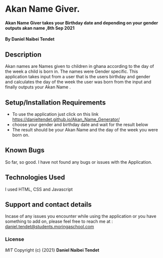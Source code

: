 # Akan Name Giver.
#### Akan Name Giver takes your Birthday date and depending on your gender outputs akan name ,8th Sep 2021
#### By **Daniel Naibei Tendet**
## Description
Akan names are Names given to children in ghana according to the day of the week a child is born in.
The names were Gender specific.
This application takes input from a user that is the users birthday and gender and calculates the day of the week the user was born from the input and finally outputs your Akan Name .

## Setup/Installation Requirements
* To use the application just click on this link https://danieltendet.github.io/Akan_Name_Generator/
* choose your gender and birthday date and wait for the result below
* The result should be your Akan Name and the day of the week you were born on.

## Known Bugs
So far, so good. I have not found any bugs or issues with the Application.
## Technologies Used
I used HTML, CSS and Javascript 
## Support and contact details
Incase of any issues you encounter while using the application or you have something to add on,
please feel free to reach me at : daniel.tendet@students.moringaschool.com 
### License
*MIT*
Copyright (c) {2021} **Daniel Naibei Tendet**
